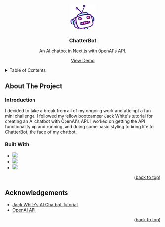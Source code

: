 <a name="readme-top"></a>

<!-- PROJECT LOGO -->
<div align="center">
  <a href="https://github.com/erinshien/chatterbot">
    <img src="my-ai-app/public/roboticon.png" alt="Logo" width="80" height="80">
  </a>

  <h3 align="center">ChatterBot</h3>

  <p align="center">
    An AI chatbot in Next.js with OpenAI's API.
    </p>
   <p><a href="https://chatterbot-rho.vercel.app/">View Demo</a></p>
</div>

<!-- TABLE OF CONTENTS -->
   <details>
  <summary>Table of Contents</summary>
  <ol>
    <li>
      <a href="#about-the-project">About The Project</a>
      <ul>
        <li><a href="#introduction">Introduction</a></li>
        <li><a href="#built-with">Built With</a></li>
      </ul>
    </li>
    <li><a href="#acknowledgements">Acknowledgements</a></li>
  </ol>
</details>

<!-- ABOUT THE PROJECT -->
## About The Project



### Introduction

I decided to take a break from all of my ongoing work and attempt a fun mini challenge. I followed my fellow bootcamper Jack White's tutorial for creating an AI chatbot with OpenAI's API. I worked on getting the API functionality up and running, and doing some basic styling to bring life to ChatterBot, the face of my chatbot.

### Built With

* <img src="https://img.shields.io/badge/javascript-%23323330.svg?style=for-the-badge&logo=javascript&logoColor=%23F7DF1E">
* <img src="https://img.shields.io/badge/react-%2320232a.svg?style=for-the-badge&logo=react&logoColor=%2361DAFB">
* <img src="https://img.shields.io/badge/Next-black?style=for-the-badge&logo=next.js&logoColor=white"> 

<p align="right">(<a href="#readme-top">back to top</a>)</p>

<!-- ROADMAP
## Roadmap

- [x] Set Up
    - [x] Boiler plate code
    - [x] Create HTML elements for weather data

<p align="right">(<a href="#readme-top">back to top</a>)</p>
-->

<!-- ACKNOWLEDGEMENTS -->
## Acknowledgements

* [Jack White's AI Chatbot Tutorial](https://nextjs-chatbot-tutorial.notion.site/Create-your-own-AI-chatbot-in-a-Next-js-app-320c7872da0046e1850f8bcdca3536da#6b26aae8a6ec4dd4a078b7c636dcd635)
* [OpenAI API](https://platform.openai.com/docs/overview)

<p align="right">(<a href="#readme-top">back to top</a>)</p>
